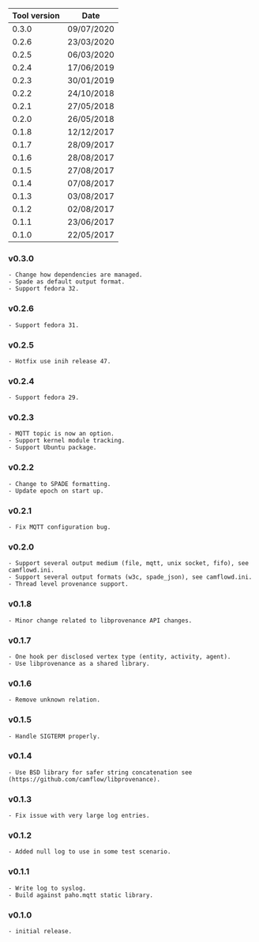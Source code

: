 | Tool version    | Date       |
| --------------- | ---------- |
| 0.3.0           | 09/07/2020 |
| 0.2.6           | 23/03/2020 |
| 0.2.5           | 06/03/2020 |
| 0.2.4           | 17/06/2019 |
| 0.2.3           | 30/01/2019 |
| 0.2.2           | 24/10/2018 |
| 0.2.1           | 27/05/2018 |
| 0.2.0           | 26/05/2018 |
| 0.1.8           | 12/12/2017 |
| 0.1.7           | 28/09/2017 |
| 0.1.6           | 28/08/2017 |
| 0.1.5           | 27/08/2017 |
| 0.1.4           | 07/08/2017 |
| 0.1.3           | 03/08/2017 |
| 0.1.2           | 02/08/2017 |
| 0.1.1           | 23/06/2017 |
| 0.1.0           | 22/05/2017 |

### v0.3.0
```
- Change how dependencies are managed.
- Spade as default output format.
- Support fedora 32.
```

### v0.2.6
```
- Support fedora 31.
```

### v0.2.5
```
- Hotfix use inih release 47.
```

### v0.2.4
```
- Support fedora 29.
```

### v0.2.3
```
- MQTT topic is now an option.
- Support kernel module tracking.
- Support Ubuntu package.
```

### v0.2.2
```
- Change to SPADE formatting.
- Update epoch on start up.
```

### v0.2.1
```
- Fix MQTT configuration bug.
```

### v0.2.0
```
- Support several output medium (file, mqtt, unix socket, fifo), see camflowd.ini.
- Support several output formats (w3c, spade_json), see camflowd.ini.
- Thread level provenance support.
```

### v0.1.8
```
- Minor change related to libprovenance API changes.
```

### v0.1.7
```
- One hook per disclosed vertex type (entity, activity, agent).
- Use libprovenance as a shared library.
```

### v0.1.6
```
- Remove unknown relation.
```

### v0.1.5
```
- Handle SIGTERM properly.
```

### v0.1.4
```
- Use BSD library for safer string concatenation see (https://github.com/camflow/libprovenance).
```

### v0.1.3
```
- Fix issue with very large log entries.
```

### v0.1.2
```
- Added null log to use in some test scenario.
```

### v0.1.1
```
- Write log to syslog.
- Build against paho.mqtt static library.
```

### v0.1.0
```
- initial release.
```
